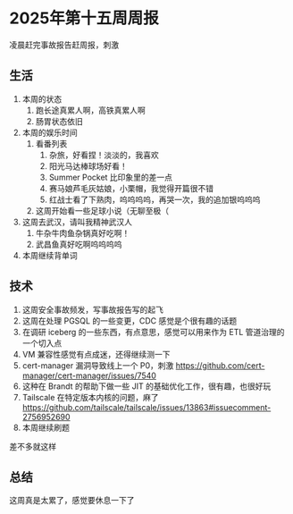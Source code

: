 # 2025年第十五周周报

凌晨赶完事故报告赶周报，刺激

## 生活

1. 本周的状态
    1. 跑长途真累人啊，高铁真累人啊
    2. 肠胃状态依旧
2. 本周的娱乐时间
    1. 看番列表
        1. 杂旅，好看捏！淡淡的，我喜欢
        2. 阳光马达棒球场好看！
        3. Summer Pocket 比印象里的差一点
        4. 赛马娘芦毛灰姑娘，小栗帽，我觉得开篇很不错
        5. 红战士看了下熟肉，呜呜呜呜，再哭一次，我的追加银呜呜呜
    2. 这周开始看一些足球小说（无聊至极（
3. 这周去武汉，请叫我精神武汉人
    1. 牛杂牛肉鱼杂锅真好吃啊！
    2. 武昌鱼真好吃啊呜呜呜呜
4. 本周继续背单词

## 技术

1. 这周安全事故频发，写事故报告写的起飞
2. 这周在处理 PGSQL 的一些变更，CDC 感觉是个很有趣的话题
3. 在调研 iceberg 的一些东西，有点意思，感觉可以用来作为 ETL 管道治理的一个切入点
4. VM 兼容性感觉有点成迷，还得继续测一下
5. cert-manager 漏洞导致线上一个 P0，刺激 <https://github.com/cert-manager/cert-manager/issues/7540>
6. 这种在 Brandt 的帮助下做一些 JIT 的基础优化工作，很有趣，也很好玩
7. Tailscale 在特定版本内核的问题，麻了 <https://github.com/tailscale/tailscale/issues/13863#issuecomment-2756952690>
8. 本周继续刷题

差不多就这样

## 总结

这周真是太累了，感觉要休息一下了